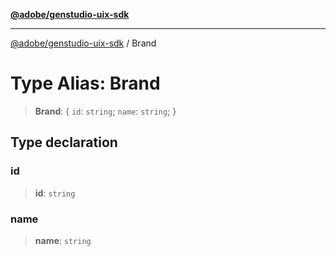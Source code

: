 [**@adobe/genstudio-uix-sdk**](../README.md)

***

[@adobe/genstudio-uix-sdk](../globals.md) / Brand

# Type Alias: Brand

> **Brand**: \{ `id`: `string`; `name`: `string`; \}

## Type declaration

### id

> **id**: `string`

### name

> **name**: `string`
